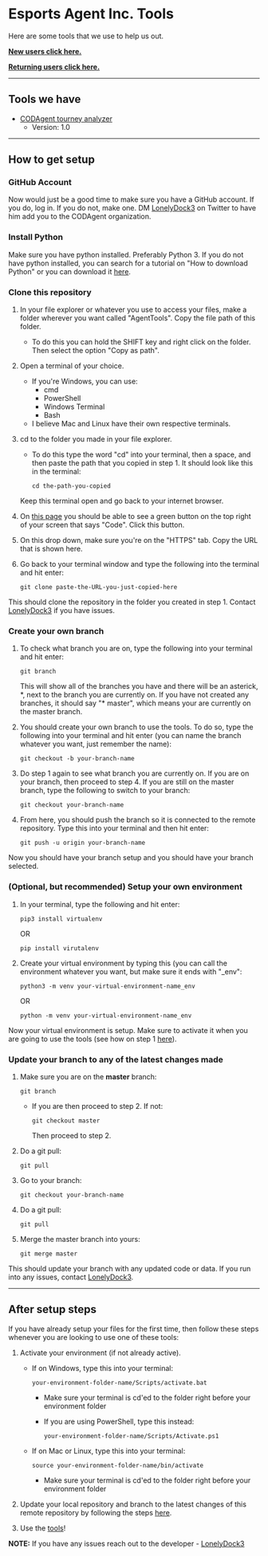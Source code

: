 # <a id="home">Esports Agent Inc. Tools</a>

Here are some tools that we use to help us out.

**[New users click here.](#setup)**

**[Returning users click here.](#aftersetup)**

---

## <a id="alltools">Tools we have</a>
- [CODAgent tourney analyzer](https://github.com/CODAgent/esports-agent-tools/tree/master/codagent/)
    - Version: 1.0

---

## <a id="setup">How to get setup</a>

### <a id="github">GitHub Account</a>

Now would just be a good time to make sure you have a GitHub account.  If you do, log in.  If you do not, make one.  DM [LonelyDock3](https://twitter.com/lonelydock3) on Twitter to have him add you to the CODAgent organization.


### <a id="python">Install Python</a>

Make sure you have python installed.  Preferably Python 3.  If you do not have python installed, you can search for a tutorial on "How to download Python" or you can download it [here](https://www.python.org/downloads/).

### <a id="clonerepo">Clone this repository</a>

1. In your file explorer or whatever you use to access your files, make a folder wherever you want called "AgentTools".  Copy the file path of this folder.
    - To do this you can hold the SHIFT key and right click on the folder.  Then select the option "Copy as path".

2. Open a terminal of your choice.
    - If you're Windows, you can use: 
        - cmd
        - PowerShell
        - Windows Terminal 
        - Bash
    - I believe Mac and Linux have their own respective terminals.

3. cd to the folder you made in your file explorer.
    - To do this type the word "cd" into your terminal, then a space, and then paste the path that you copied in step 1.  It should look like this in the terminal:
        
        ```
        cd the-path-you-copied
        ```

    Keep this terminal open and go back to your internet browser.

4. On [this page](https://github.com/CODAgent/esports-agent-tools) you should be able to see a green button on the top right of your screen that says "Code".  Click this button.

5. On this drop down, make sure you're on the "HTTPS" tab.  Copy the URL that is shown here.

6. Go back to your terminal window and type the following into the terminal and hit enter:

    ```
    git clone paste-the-URL-you-just-copied-here
    ```

This should clone the repository in the folder you created in step 1.  Contact [LonelyDock3](https://twitter.com/lonelydock3) if you have issues.

### <a id="createbranch">Create your own branch</a>

1. To check what branch you are on, type the following into your terminal and hit enter:

    ```
    git branch
    ```
    
    This will show all of the branches you have and there will be an asterick, \*, next to the branch you are currently on.  If you have not created any branches, it should say "\* master", which means your are currently on the master branch.

2. You should create your own branch to use the tools.  To do so, type the following into your terminal and hit enter (you can name the branch whatever you want, just remember the name):

    ```
    git checkout -b your-branch-name
    ```

3. Do step 1 again to see what branch you are currently on.  If you are on your branch, then proceed to step 4.  If you are still on the master branch, type the following to switch to your branch:

    ```
    git checkout your-branch-name
    ```

4. From here, you should push the branch so it is connected to the remote repository.  Type this into your terminal and then hit enter: 

    ```
    git push -u origin your-branch-name
    ```

Now you should have your branch setup and you should have your branch selected.

### <a id="setupenv">(Optional, but recommended) Setup your own environment</a>

1. In your terminal, type the following and hit enter: 

    ```
    pip3 install virtualenv
    ```

    OR

    ```
    pip install virutalenv
    ```

2. Create your virtual environment by typing this (you can call the environment whatever you want, but make sure it ends with "\_env":

    ```
    python3 -m venv your-virtual-environment-name_env
    ```

    OR

    ```
    python -m venv your-virtual-environment-name_env
    ```

Now your virtual environment is setup.  Make sure to activate it when you are going to use the tools (see how on step 1 [here](#aftersetup)).

### <a id="updatebranch">Update your branch to any of the latest changes made</a>

1. Make sure you are on the **master** branch:
    
    ```
    git branch
    ```

    - If you are then proceed to step 2.  If not:

        ```
        git checkout master 
        ```
        
        Then proceed to step 2.

2. Do a git pull:

    ```
    git pull
    ```

3. Go to your branch: 

    ```
    git checkout your-branch-name
    ```

4. Do a git pull:

    ```
    git pull
    ```

5. Merge the master branch into yours:

    ```
    git merge master
    ```

This should update your branch with any updated code or data.  If you run into any issues, contact [LonelyDock3](https://twitter.com/lonelydock3).

---

## <a id="aftersetup">After setup steps</a>

If you have already setup your files for the first time, then follow these steps whenever you are looking to use one of these tools: 

1. Activate your environment (if not already active).
    - If on Windows, type this into your terminal:

        ```
        your-environment-folder-name/Scripts/activate.bat
        ```

        - Make sure your terminal is cd'ed to the folder right before your environment folder
        - If you are using PowerShell, type this instead:
            
            ```
            your-environment-folder-name/Scripts/Activate.ps1
            ```

    - If on Mac or Linux, type this into your terminal: 

        ```
        source your-environment-folder-name/bin/activate
        ```

        - Make sure your terminal is cd'ed to the folder right before your environment folder


2. Update your local repository and branch to the latest changes of this remote repository by following the steps [here](#updatebranch).

3. Use the [tools](#alltools)!

**NOTE:** If you have any issues reach out to the developer - [LonelyDock3](https://twitter.com/lonelydock3)


